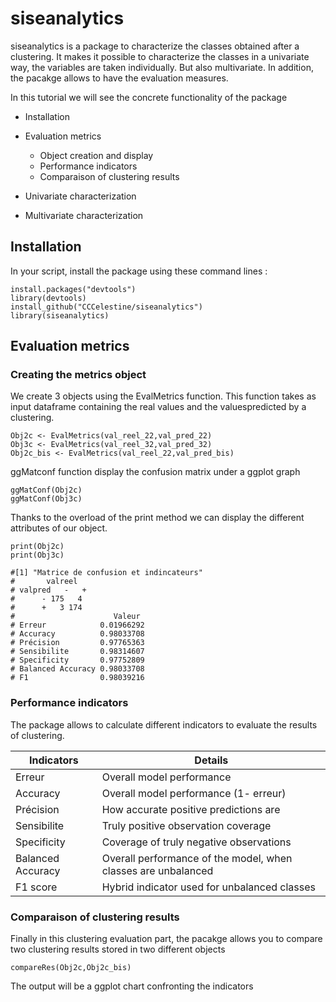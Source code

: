 # siseanalytics


siseanalytics is a package to characterize the classes obtained after a clustering. It makes it possible to characterize the classes in a univariate way, the variables are taken individually. But also multivariate. In addition, the pacakge allows to have the evaluation measures.

In this tutorial we will see the concrete functionality of the package

* Installation
* Evaluation metrics
    - Object creation and display
    - Performance indicators
    - Comparaison of clustering results

* Univariate characterization
* Multivariate characterization



## Installation

In your script, install the package using these command lines :

```{r}
install.packages("devtools")
library(devtools)
install_github("CCCelestine/siseanalytics")
library(siseanalytics)
```


## Evaluation metrics

### Creating the metrics object

We create 3 objects using the EvalMetrics function. This function takes as input dataframe containing the real values ​​and the values ​​predicted by a clustering.

```{r}
Obj2c <- EvalMetrics(val_reel_22,val_pred_22)
Obj3c <- EvalMetrics(val_reel_32,val_pred_32)
Obj2c_bis <- EvalMetrics(val_reel_22,val_pred_bis)
```

ggMatconf function display the confusion matrix under a ggplot graph

```{r}
ggMatConf(Obj2c)
ggMatConf(Obj3c)
```

Thanks to the overload of the print method we can display the different attributes of our object.
```{r}
print(Obj2c)
print(Obj3c)

#[1] "Matrice de confusion et indincateurs"
#       valreel
# valpred   -   +
#      - 175   4
#      +   3 174
#                      Valeur
# Erreur            0.01966292
# Accuracy          0.98033708
# Précision         0.97765363
# Sensibilite       0.98314607
# Specificity       0.97752809
# Balanced Accuracy 0.98033708
# F1                0.98039216
```
### Performance indicators

The package allows to calculate different indicators to evaluate the results of clustering.


Indicators | Details
--- | --- 
Erreur  | Overall model performance
Accuracy | Overall model performance (1- erreur)
Précision | How accurate positive predictions are
Sensibilite | Truly positive observation coverage
Specificity | Coverage of truly negative observations
Balanced Accuracy| Overall performance of the model, when classes are unbalanced
F1 score| Hybrid indicator used for unbalanced classes

### Comparaison of clustering results


Finally in this clustering evaluation part, the pacakge allows you to compare two clustering results stored in two different objects

```{r}
compareRes(Obj2c,Obj2c_bis)
```

The output will be a ggplot chart confronting the indicators
